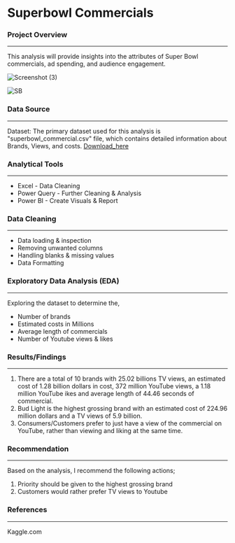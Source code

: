 # Superbowl Commercials

### Project Overview
---
This analysis will provide insights into the attributes of Super Bowl commercials, ad spending, and audience engagement.

![Screenshot (3)](https://github.com/user-attachments/assets/5f9671f2-c132-4341-bae1-e0e6ceb28b8f)

![SB](https://github.com/user-attachments/assets/50c5e84e-6e0f-4465-8780-7a2a26655d16)

### Data Source
---
Dataset: The primary dataset used for this analysis is "superbowl_commercial.csv" file, which contains detailed information about Brands, Views, and costs.
[Download_here](https://www.kaggle.com/datasets/shubhambhadouria/superbowl-commercials-analytics-dataset)

### Analytical Tools
---
- Excel - Data Cleaning
- Power Query - Further Cleaning & Analysis
- Power BI - Create Visuals & Report

### Data Cleaning
---
- Data loading & inspection
- Removing unwanted columns
- Handling blanks & missing values
- Data Formatting

### Exploratory Data Analysis (EDA)
---
Exploring the dataset to determine the,
- Number of brands
- Estimated costs in Millions
- Average length of commercials
- Number of Youtube views & likes

### Results/Findings
---
1. There are a total of 10 brands with 25.02 billions TV views, an estimated cost of 1.28 billion dollars in cost, 372 million YouTube views, a 1.18 million YouTube ikes and average length of 44.46 seconds of commercial.
2. Bud Light is the highest grossing brand with an estimated cost of 224.96 million dollars and a TV views of 5.9 billion.
3. Consumers/Customers prefer to just have a view of the commercial on YouTube, rather than viewing and liking at the same time.

### Recommendation
---
Based on the analysis, I recommend the following actions;
1. Priority should be given to the highest grossing brand
2. Customers would rather prefer TV views to Youtube

### References
---
Kaggle.com
